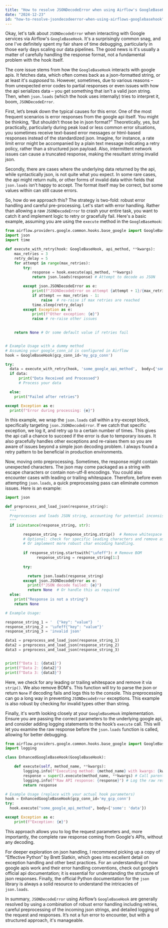 ```yaml
---
title: "How to resolve JSONDecodeError when using Airflow's GoogleBaseHook?"
date: "2024-12-23"
id: "how-to-resolve-jsondecodeerror-when-using-airflows-googlebasehook"
---
```


Okay, let's talk about `JSONDecodeError` when interacting with Google services via Airflow's `GoogleBaseHook`. It's a surprisingly common snag, and one I've definitely spent my fair share of time debugging, particularly in those early days scaling our data pipelines. The good news is it's usually a matter of carefully handling the response format, not a fundamental problem with the hook itself.

The core issue stems from how the `GoogleBaseHook` interacts with google apis. It fetches data, which often comes back as a json-formatted string, or at least it's *supposed* to. However, sometimes, due to various reasons – from unexpected error codes to partial responses or even issues with how the api serializes data – you get something that isn't a valid json string. Then, when `json.loads` (which the hook uses internally) tries to interpret it, boom, `JSONDecodeError`.

First, let’s break down the typical causes for this error. One of the most frequent scenarios is error responses from the google api itself. You might be thinking, “But shouldn’t those be in json format?” Theoretically, yes, but practically, particularly during peak load or less common error situations, you sometimes receive text-based error messages or html-based responses instead of the standardized json. Imagine, for instance, a rate limit error might be accompanied by a plain text message indicating a retry policy, rather than a structured json payload. Also, intermittent network issues can cause a truncated response, making the resultant string invalid json.

Secondly, there are cases where the underlying data returned by the api, while syntactically json, is not quite what you expect. In some rare cases, the api might return nulls, or other forms of invalid data within fields that `json.loads` isn’t happy to accept. The format itself may be correct, but some values within can still cause errors.

So, how do we approach this? The strategy is two-fold: robust error handling and careful pre-processing. Let's start with error handling. Rather than allowing a raw `JSONDecodeError` to crash your entire task, you want to catch it and implement logic to retry or gracefully fail. Here's a basic example, assuming you are using the `execute` method in the `GoogleBaseHook`:

```python
from airflow.providers.google.common.hooks.base_google import GoogleBaseHook
import json
import time

def execute_with_retry(hook: GoogleBaseHook, api_method, **kwargs):
    max_retries = 3
    retry_delay = 5
    for attempt in range(max_retries):
        try:
            response = hook.execute(api_method, **kwargs)
            return json.loads(response) # Attempt to decode as JSON

        except json.JSONDecodeError as e:
            print(f"JSONDecodeError on attempt {attempt + 1}/{max_retries}: {e}")
            if attempt == max_retries - 1:
                raise  # re-raise if max retries are reached
            time.sleep(retry_delay)
        except Exception as e:
            print(f"Other exception: {e}")
            raise # re-raise other issues

        
    return None # Or some default value if retries fail


# Example Usage with a dummy method
# Assuming your google_conn_id is configured in Airflow
hook = GoogleBaseHook(gcp_conn_id='my_gcp_conn')

try:
  data = execute_with_retry(hook, 'some_google_api_method',  body={'some': 'data'})
  if data:
      print("Data Received and Processed")
      # Process your data

  else:
    print("Failed after retries")

except Exception as e:
  print(f"Error during processing: {e}")


```
In this example, we wrap the `json.loads` call within a try-except block, specifically targeting `json.JSONDecodeError`. If we catch that specific exception, we log it, and retry up to a certain number of times. This gives the api call a chance to succeed if the error is due to temporary issues. It also gracefully handles other exceptions and re-raises them so you are aware of issues beyond a simple json decoding problem. I always found a retry pattern to be beneficial in production environments.

Now, moving onto preprocessing. Sometimes, the response might contain unexpected characters. The json may come packaged as a string with escape characters or contain non-utf-8 encodings. You could also encounter cases with leading or trailing whitespace. Therefore, before even attempting `json.loads`, a quick preprocessing pass can eliminate common issues. Here is an example:

```python
import json

def preprocess_and_load_json(response_string):
  """
  Preprocesses and loads JSON string, accounting for potential inconsistencies.
  """
  if isinstance(response_string, str):

        response_string = response_string.strip()  # Remove whitespace
        # Optional: check for specific leading characters and remove as needed.
        # Or implement more robust char encoding handling.
        
        if response_string.startswith("\ufeff"): # Remove BOM
              response_string = response_string[1:]
        
        try:

          return json.loads(response_string)
        except json.JSONDecodeError as e:
          print(f"JSON decode failed: {e}")
          return None  # Or handle this as required
  else:
    print("Response is not a string")
    return None

# Example Usage:

response_string_1 = '  {"key": "value"}  '
response_string_2 = '\ufeff{"key": "value"}'
response_string_3 = 'invalid json'

data1 = preprocess_and_load_json(response_string_1)
data2 = preprocess_and_load_json(response_string_2)
data3 = preprocess_and_load_json(response_string_3)


print(f"Data 1: {data1}")
print(f"Data 2: {data2}")
print(f"Data 3: {data3}")
```
Here, we check for any leading or trailing whitespace and remove it via `strip()`. We also remove BOM's. This function will try to parse the json or return `None` if decoding fails and logs this to the console. This preprocessing can go a long way in preventing `JSONDecodeError` exceptions. This example is also robust by checking for invalid types other than string.

Finally, it's worth looking closely at your `GoogleBaseHook` implementation. Ensure you are passing the correct parameters to the underlying google api, and consider adding logging statements to the hook’s `execute` call. This will let you examine the raw response before the `json.loads` function is called, allowing for better debugging.

```python
from airflow.providers.google.common.hooks.base_google import GoogleBaseHook
import logging

class EnhancedGoogleBaseHook(GoogleBaseHook):

    def execute(self, method_name, **kwargs):
        logging.info(f"Executing method: {method_name} with kwargs: {kwargs}")
        response = super().execute(method_name, **kwargs) # Call parent method
        logging.info(f"Raw API response: {response}") # Log the raw response
        return response

# Example Usage (replace with your actual hook parameters)
hook = EnhancedGoogleBaseHook(gcp_conn_id='my_gcp_conn')
try:
  hook.execute("some_google_api_method", body={'some': 'data'})

except Exception as e:
    print(f"Exception: {e}")
```
This approach allows you to log the request parameters and, more importantly, the complete raw response coming from Google's APIs, without any decoding.

For deeper exploration on json handling, I recommend picking up a copy of “Effective Python” by Brett Slatkin, which goes into excellent detail on exception handling and other best practices. For an understanding of how google apis work and their error handling conventions, check out google’s official api documentation; it is essential for understanding the structure of json responses. Finally, the official Python documentation for the `json` library is always a solid resource to understand the intricacies of `json.loads`.

In summary, `JSONDecodeError` using Airflow’s `GoogleBaseHook` are generally resolved by using a combination of robust error handling including retries, careful preprocessing of the incoming json strings, and detailed logging of the request and responses. It’s not a fun error to encounter, but with a structured approach, it's manageable.
